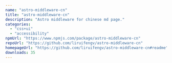 ```yaml
---
name: "astro-middleware-cn"
title: "astro-middleware-cn"
description: "Astro middleware for chinese md page."
categories:
  - "css+ui"
  - "accessibility"
npmUrl: "https://www.npmjs.com/package/astro-middleware-cn"
repoUrl: "https://github.com/liruifengv/astro-middleware-cn"
homepageUrl: "https://github.com/liruifengv/astro-middleware-cn#readme"
downloads: 35
---
```

